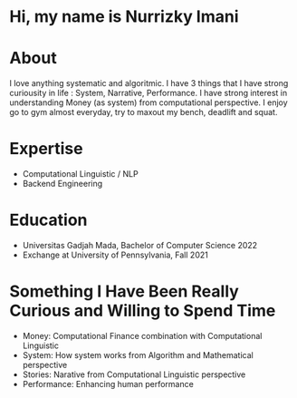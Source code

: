 # Hi, my name is Nurrizky Imani

# About
I love anything systematic and algoritmic. I have 3 things that I have strong curiousity in life : System, Narrative, Performance. I have strong interest in understanding Money (as system) from computational perspective. I enjoy go to gym almost everyday, try to maxout my bench, deadlift and squat. 


# Expertise
- Computational Linguistic / NLP 
- Backend Engineering 

# Education 
- Universitas Gadjah Mada, Bachelor of Computer Science 2022
- Exchange at University of Pennsylvania, Fall 2021

# Something I Have Been Really Curious and Willing to Spend Time 
- Money: Computational Finance combination with Computational Linguistic
- System: How system works from Algorithm and Mathematical perspective 
- Stories:  Narative from Computational Linguistic perspective
- Performance:  Enhancing human performance
